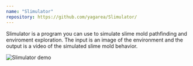 ```yaml
---
name: "Slimulator"
repository: https://github.com/yagarea/Slimulator/
---
```


Slimulator is a program you can use to simulate slime mold pathfinding and enviroment exploration. 
The input is an image of the environment and the output is a video of the simulated slime mold behavior.

![Slimulator demo](https://blackblog.cz/assets/img/projects/slimulator.gif)
